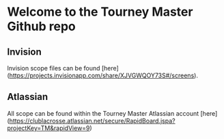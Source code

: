 # Welcome to the Tourney Master Github repo


## Invision
Invision scope files can be found [here] (https://projects.invisionapp.com/share/XJVGWQOY73S#/screens).

## Atlassian
All scope can be found within the Tourney Master Atlassian account [here] (https://clublacrosse.atlassian.net/secure/RapidBoard.jspa?projectKey=TM&rapidView=9)
